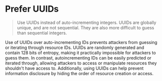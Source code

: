 # Prefer UUIDs

> Use UUIDs instead of auto-incrementing integers. UUIDs are globally unique, and are not sequential. They are also more difficult to guess than sequential integers.

Use of UUIDs over auto-incrementing IDs prevents attackers from guessing or iterating through resource IDs. UUIDs are randomly generated and contain 128 bits of entropy, making it practically impossible for attackers to guess them. In contrast, autoincrementing IDs can be easily predicted or iterated through, allowing attackers to access or manipulate resources they shouldn't have access to. Additionally, using UUIDs can help prevent information disclosure by hiding the order of resource creation or access.
